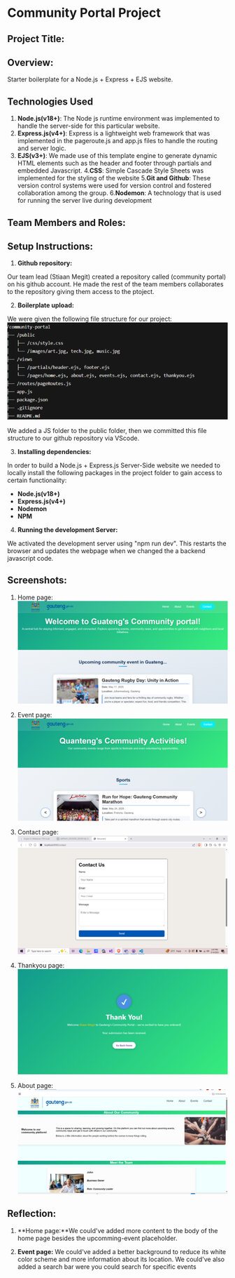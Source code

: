 # Community Portal Project

## Project Title:


## Overview:

Starter boilerplate for a Node.js + Express + EJS website.

## Technologies Used
1. **Node.js(v18+)**: The Node js runtime environment was implemented to handle the server-side for this particular website.
2. **Express.js(v4+)**: Express is a lightweight web framework that was implemented in the pageroute.js and app.js files to handle the routing and server logic.
3. **EJS(v3+)**: We made use of this template engine to generate dynamic HTML elements such as the header and footer through partials and embedded Javascript.
4.**CSS**: Simple Cascade Style Sheets was implemented for the styling of the website
5.**Git and Github**: These version control systems were used for version control and fostered collaboration among the group. 
6.**Nodemon**: A technology that is used for running the server live during development

## Team Members and Roles:

## Setup Instructions:

1. **Github repository:**

Our team lead (Stiaan Megit) created a repository called (community portal) on his github account. He made the rest of the team members collaborates to the repository giving them access to the ptoject.

2. **Boilerplate upload:**

We were given the following file structure for our project:
![alt text](image.png)

We added a JS folder to the public folder, then we committed this file structure to our github repository via VScode.

3. **Installing dependencies:**

In order to build a Node.js + Express.js Server-Side website we needed to locally install the following packages in the project folder to gain access to certain functionality:

- **Node.js(v18+)**
- **Express.js(v4+)**
- **Nodemon**
- **NPM**

4. **Running the development Server:**

We activated the development server using "npm run dev". This restarts the browser and updates the webpage when we changed the a backend javascript code.

## Screenshots:

1. Home page:
![alt text](image-1.png)

2. Event page:
![alt text](image-2.png)

3. Contact page:
![alt text](contact.png)

4. Thankyou page:
![alt text](image-3.png)

4. About page:
![alt text](About_Screenshot.png)

## Reflection:

1. **Home page:**We could've added more content to the body of the home page besides the upcomming-event placeholder.

2. **Event page:** We could've added a better background to reduce its white color scheme and more information about its location. We could've also added a search bar were you could search for specific events

